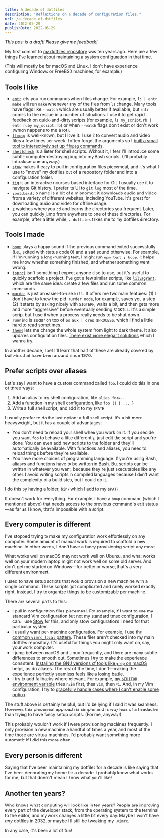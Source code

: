 ```yaml
---
title: A decade of dotfiles
description: "Reflections on a decade of configuration files."
url: /a-decade-of-dotfiles
date: 2022-05-29
publishDate: 2022-05-29
---
```


_This post is a draft! Please give me feedback!_

My first commit to [my dotfiles repository][0] was ten years ago. Here are a few things I've learned about maintaining a system configuration in that time.

(This will mostly be for macOS and Linux. I don't have experience configuring Windows or FreeBSD machines, for example.)

## Tools I like

- [`entr`](https://eradman.com/entrproject/) lets you run commands when files change. For example, `ls | entr make` will run `make` whenever any of the files from `ls` change. Many tools have flags like `--watch` which are usually better if available, but `entr` comes to the rescue in a number of situations. I use it to get rapid feedback on quick-and-dirty scripts (for example, `ls my_script.rb | entr ruby my_script.rb`) or when `--watch` flags don't exist or don't work (which happens to me a lot).
- [`ffmpeg`](https://ffmpeg.org/) is well-known, but I love it. I use it to convert audio and video files a few times per week. I often forget the arguments so I [built a small tool to interactively set up `ffmpeg` commands](https://evanhahn.github.io/ffmpeg-buddy/).
- [`shellcheck`](https://www.shellcheck.net/) is a linter for shell scripts. Without it, I fear I'll introduce some subtle computer-destroying bug into my Bash scripts. (I'll probably introduce one anyway.)
- [`stow`](https://www.gnu.org/software/stow/) makes it easy to pull in configuration files piecemeal, and it's what I use to "move" my dotfiles out of a repository folder and into a configuration folder.
- [`tig`](https://jonas.github.io/tig/) is an interactive ncurses-based interface for Git. I usually use it to navigate Git history. I prefer its UI to `git log` most of the time.
- [`youtube-dl`](https://youtube-dl.org/)'s name is a bit of a misnomer: it downloads audio and video from a variety of different websites, including YouTube. It's great for downloading audio and video for offline usage.
- [`z`](https://github.com/rupa/z) watches where you `cd` and learns the directories you frequent. Later, you can quickly jump from anywhere to one of these directories. For example, after a little while, `z dotfiles` takes me to my dotfiles directory.

## Tools I made

- [`boop`](https://gitlab.com/EvanHahn/dotfiles/-/blob/ece393e625bb8254fe05774df33bb5af8a73d7e7/home/zsh/.config/zsh/aliases.zsh#L48-56) plays a happy sound if the previous command exited successfully (i.e., exited with status code 0) and a sad sound otherwise. For example, if I'm running a long-running test, I might run `npm test ; boop`. It helps me know whether something finished, and whether something went wrong.
- [`jsproj`](https://gitlab.com/EvanHahn/dotfiles/-/blob/ece393e625bb8254fe05774df33bb5af8a73d7e7/home/bin/bin/jsproj) isn't something I expect anyone else to use, but it's useful to quickly scaffold a project. I've got a few similar scripts, like [`lilvagrant`](https://gitlab.com/EvanHahn/dotfiles/-/blob/ece393e625bb8254fe05774df33bb5af8a73d7e7/home/bin/bin/lilvagrant), which are the same idea: create a few files and run some common commands.
- [`murder`](https://gitlab.com/EvanHahn/dotfiles/-/blob/ece393e625bb8254fe05774df33bb5af8a73d7e7/home/bin/bin/murder) is just an easier-to-use `kill`. It offers me two main features: (1) I don't have to know the pid. `murder node`, for example, saves you a step (2) it starts by asking nicely with `SIGTERM`, waits a bit, and then gets more and more "aggressive" before eventually sending `SIGKILL`. It's a simple script but I use it when a process really needs to be shut down.
- [`running`](https://gitlab.com/EvanHahn/dotfiles/-/blob/ece393e625bb8254fe05774df33bb5af8a73d7e7/home/bin/bin/running) is sugar on top of `ps aux | grep $PROCESS`, which I find a little hard to read sometimes.
- [`theme`](https://gitlab.com/EvanHahn/dotfiles/-/blob/ece393e625bb8254fe05774df33bb5af8a73d7e7/home/bin/bin/theme) lets me change the whole system from light to dark theme. It also updates configuration files. [There exist more elegant solutions](https://arslan.io/2021/02/15/automatic-dark-mode-for-terminal-applications/) which I wanna try.

In another decade, I bet I'll learn that half of these are already covered by built-ins that have been around since 1970.

## Prefer scripts over aliases

Let's say I want to have a custom command called `foo`. I could do this in one of three ways:

1. Add an alias to my shell configuration, like `alias foo=...`
1. Add a function in my shell configuration, like `foo () { ... }`
1. Write a full shell script, and add it to my `$PATH`

I usually prefer to do the last option: a full shell script. It's a bit more heavyweight, but it has a couple of advantages:

- You don't need to reload your shell when you work on it. If you decide you want `foo` to behave a little differently, just edit the script and you're done. You can even add new scripts to the folder and they'll automatically be available. With functions and aliases, you need to reload things before they're available.
- You have more choices of programming language. If you're using Bash, aliases and functions have to be written in Bash. But scripts can be written in whatever you want, because they're just executables like any other. I avoid writing scripts in compiled languages because I don't want the complexity of a build step, but I could do it.

I do this by having a folder, `bin/` which I add to my `$PATH`.

It doesn't work for everything. For example, I have a `boop` command (which I mentioned above) that needs access to the previous command's exit status—as far as I know, that's impossible with a script.

## Every computer is different

I've stopped trying to make my configuration work effortlessly on any computer. Some amount of manual work is required to scaffold a new machine. In other words, I don't have a fancy provisioning script any more.

What works well on macOS may not work well on Ubuntu, and what works well on your modern laptop might not work well on some old server. And don't get me started on Windows—for better or worse, that's a very different environment.

I used to have setup scripts that would provision a new machine with a single command. These scripts got complicated and rarely worked exactly right. Instead, I try to organize things to be customizable per machine.

There are several parts to this:

- I pull in configuration files piecemeal. For example, if I want to use my standard Vim configuration but not my standard tmux configuration, I can. I use [Stow](https://www.gnu.org/software/stow/) for this, and only stow configurations I need for that particular system.
- I usually want per-machine configuration. For example, I use [the common `vimrc_local` pattern](https://gitlab.com/EvanHahn/dotfiles/-/blob/ece393e625bb8254fe05774df33bb5af8a73d7e7/home/vim/.config/nvim/init.vim#L296-300). These files aren't checked into my main dotfiles repository. It's useful for things you might only want on, say, your work computer.
- I jump between macOS and Linux frequently, and there are many subtle differences to smooth out. Sometimes I try to make the experience consistent. [Installing the GNU versions of tools like `grep` on macOS](https://apple.stackexchange.com/a/69332) helps, as do aliases. The rest of the time, I don't—making the experience perfectly seamless feels like a losing battle.
- I try to add fallbacks where relevant. For example, [my `$EDITOR` environment variable](https://gitlab.com/EvanHahn/dotfiles/-/blob/ece393e625bb8254fe05774df33bb5af8a73d7e7/home/zsh/.config/zsh/env.zsh#L18-24) tries `nvim` first, then `vim`, then `vi`. And, in my Vim configuration, I try to [gracefully handle cases where I can't enable some option](https://gitlab.com/EvanHahn/dotfiles/-/blob/ece393e625bb8254fe05774df33bb5af8a73d7e7/home/vim/.config/nvim/init.vim#L133-137).

The stuff above is certainly helpful, but I'd be lying if I said it was seamless. However, this piecemeal approach is simpler and is _way_ less of a headache than trying to have fancy setup scripts. (For me, anyway!)

This probably wouldn't work if I were provisioning machines frequently. I only provision a new machine a handful of times a year, and most of the time those are virtual machines. I'd probably want something more automatic if I did this more often.

## Every person is different

Saying that I've been maintaining my dotfiles for a decade is like saying that I've been decorating my home for a decade. I probably know what works for me, but that doesn't mean I know what you'll like!

## Another ten years?

Who knows what computing will look like in ten years? People are improving every part of the developer stack, from the operating system to the terminal to the editor, and my work changes a little bit every day. Maybe I won't have _any_ dotfiles in 2032, or maybe I'll still be tweaking my `.vimrc`.

In any case, it's been a lot of fun!

[0]: https://gitlab.com/EvanHahn/dotfiles
